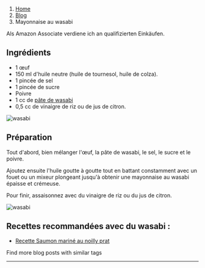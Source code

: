 1.  [Home](https://khadijarecipes.com/fr/)
2.  [Blog](https://khadijarecipes.com/fr/blog/)
3.  Mayonnaise au wasabi

Als Amazon Associate verdiene ich an qualifizierten Einkäufen.

## Ingrédients

-   1 œuf
-   150 ml d'huile neutre (huile de tournesol, huile de colza).
-   1 pincée de sel
-   1 pincée de sucre
-   Poivre
-   1 cc de [pâte de wasabi](https://amzn.to/3odwKLb)
-   0,5 cc de vinaigre de riz ou de jus de citron.

![wasabi](https://ramiboutas.s3.amazonaws.com/khadija/media/images/IMG-20210717-WA0015_-_Kopie_-_Kopie.width-500.jpg)

## Préparation

Tout d'abord, bien mélanger l'œuf, la pâte de wasabi, le sel, le sucre et le poivre.

Ajoutez ensuite l'huile goutte à goutte tout en battant constamment avec un fouet ou un mixeur plongeant jusqu'à obtenir une mayonnaise au wasabi épaisse et crémeuse.

Pour finir, assaisonnez avec du vinaigre de riz ou du jus de citron.

![wasabi](https://ramiboutas.s3.amazonaws.com/khadija/media/images/IMG-20211212-WA0002.width-800.jpg)

## Recettes recommandées avec du wasabi :

-   [Recette Saumon mariné au noilly prat](https://khadijarecipes.com/fr/blog/saumon-decape-noilly-prat/)

Find more blog posts with similar tags

___
